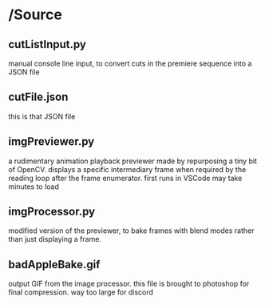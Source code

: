 # /Source

## cutListInput.py
manual console line input, to convert cuts in the premiere sequence into a JSON file

## cutFile.json
this is that JSON file

## imgPreviewer.py
a rudimentary animation playback previewer made by repurposing a tiny bit of OpenCV. displays a specific intermediary frame when required by the reading loop after the frame enumerator. first runs in VSCode may take minutes to load

## imgProcessor.py
modified version of the previewer, to bake frames with blend modes rather than just displaying a frame.

## badAppleBake.gif
output GIF from the image processor. this file is brought to photoshop for final compression. way too large for discord